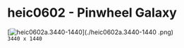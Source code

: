 # heic0602 - Pinwheel Galaxy
[![heic0602a.3440-1440](./heic0602a.3440-1440.png)](./heic0602a.3440-1440 .png)  
`3440 x 1440`  